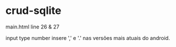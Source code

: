# crud-sqlite

main.html line 26 & 27

input type number insere ',' e '.' nas versões mais atuais do android.
